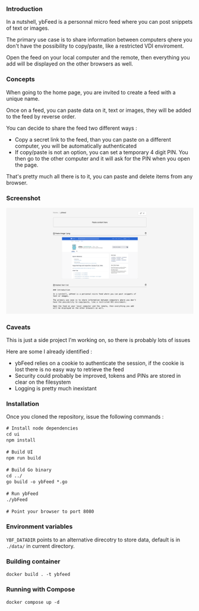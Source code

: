 ### Introduction

In a nutshell, ybFeed is a personnal micro feed where you can post snippets of 
text or images.

The primary use case is to share information between computers qhere you don't
have the possibility to copy/paste, like a restricted VDI enviroment.

Open the feed on your local computer and the remote, then everything you add
will be displayed on the other browsers as well.

### Concepts

When going to the home page, you are invited to create a feed with a unique
name.

Once on a feed, you can paste data on it, text or images, they will be added
to the feed by reverse order.

You can decide to share the feed two different ways :

- Copy a secret link to the feed, than you can paste on a different computer,
you will be automatically authenticated
- If copy/paste is not an option, you can set a temporary 4 digit PIN. You then
go to the other computer and it will ask for the PIN when you open the page.

That's pretty much all there is to it, you can paste and delete items from any
browser.

### Screenshot

![Screenshot](screenshot.png)

### Caveats

This is just a side project I'm working on, so there is probably lots of issues

Here are some I already identified :

- ybFeed relies on a cookie to authenticate the session, if the cookie is lost
there is no easy way to retrieve the feed
- Security could probably be improved, tokens and PINs are stored in clear on
the filesystem
- Logging is pretty much inexistant

### Installation

Once you cloned the repository, issue the following commands :
```
# Install node dependencies
cd ui
npm install

# Build UI
npm run build

# Build Go binary
cd ../
go build -o ybFeed *.go

# Run ybFeed
./ybFeed

# Point your browser to port 8080
```

### Environment variables
`YBF_DATADIR` points to an alternative direcotry to store data, default is in
`./data/` in current directory.

### Building container

```
docker build . -t ybfeed
```

### Running with Compose

```
docker compose up -d
```